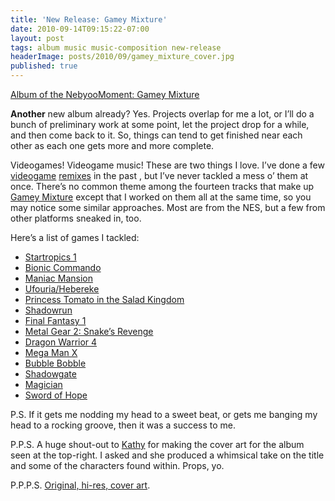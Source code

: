 ```yaml
---
title: 'New Release: Gamey Mixture'
date: 2010-09-14T09:15:22-07:00
layout: post
tags: album music music-composition new-release
headerImage: posts/2010/09/gamey_mixture_cover.jpg
published: true
---
```

[Album of the NebyooMoment: Gamey Mixture](http://nebyoolae.com/albums/gamey-mixture)

**Another** new album already? Yes. Projects overlap for me a lot, or I&#8217;ll do a bunch of preliminary work at some point, let the project drop for a while, and then come back to it. So, things can tend to get finished near each other as each one gets more and more complete.

<!--more-->

Videogames! Videogame music! These are two things I love. I&#8217;ve done a few [videogame](http://nebyoolae.com/songs/182) [remixes](http://nebyoolae.com/songs/133) in the past , but I&#8217;ve never tackled a mess o&#8217; them at once. There&#8217;s no common theme among the fourteen tracks that make up [Gamey Mixture](http://nebyoolae.com/albums/13) except that I worked on them all at the same time, so you may notice some similar approaches. Most are from the NES, but a few from other platforms sneaked in, too.

Here&#8217;s a list of games I tackled:

  * [Startropics 1](http://nebyoolae.com/songs/228)
  * [Bionic Commando](http://nebyoolae.com/songs/229)
  * [Maniac Mansion](http://nebyoolae.com/songs/230)
  * [Ufouria/Hebereke](http://nebyoolae.com/songs/231)
  * [Princess Tomato in the Salad Kingdom](http://nebyoolae.com/songs/232)
  * [Shadowrun](http://nebyoolae.com/songs/233)
  * [Final Fantasy 1](http://nebyoolae.com/songs/234)
  * [Metal Gear 2: Snake&#8217;s Revenge](http://nebyoolae.com/songs/235)
  * [Dragon Warrior 4](http://nebyoolae.com/songs/236)
  * [Mega Man X](http://nebyoolae.com/songs/237)
  * [Bubble Bobble](http://nebyoolae.com/songs/238)
  * [Shadowgate](http://nebyoolae.com/songs/239)
  * [Magician](http://nebyoolae.com/songs/240)
  * [Sword of Hope](http://nebyoolae.com/songs/241)

P.S. If it gets me nodding my head to a sweet beat, or gets me banging my head to a rocking groove, then it was a success to me.

P.P.S. A huge shout-out to [Kathy](http://faintidea.net) for making the cover art for the album seen at the top-right. I asked and she produced a whimsical take on the title and some of the characters found within. Props, yo.

P.P.P.S. [Original, hi-res, cover art](http://nebyoolae.com/img/audio/cover-gamey_mixture_big.jpg).
